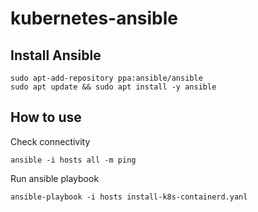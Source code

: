 # kubernetes-ansible

## Install Ansible
```
sudo apt-add-repository ppa:ansible/ansible
sudo apt update && sudo apt install -y ansible
```
## How to use
Check connectivity
```
ansible -i hosts all -m ping
```
Run ansible playbook
```
ansible-playbook -i hosts install-k8s-containerd.yanl
```
